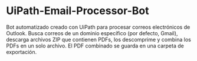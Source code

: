 # UiPath-Email-Processor-Bot
Bot automatizado creado con UiPath para procesar correos electrónicos de Outlook. Busca correos de un dominio específico (por defecto, Gmail), descarga archivos ZIP que contienen PDFs, los descomprime y combina los PDFs en un solo archivo. El PDF combinado se guarda en una carpeta de exportación.
